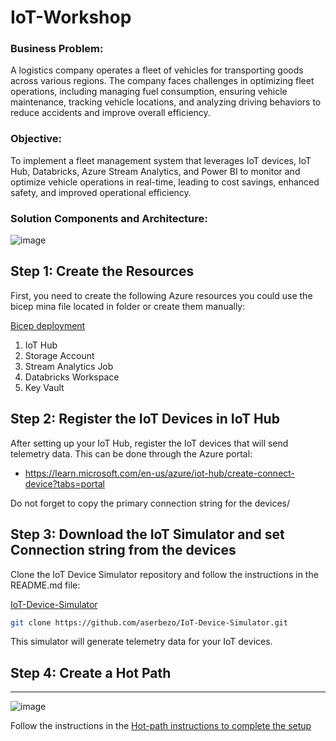 # IoT-Workshop



### Business Problem:
A logistics company operates a fleet of vehicles for transporting goods across various regions. 
The company faces challenges in optimizing fleet operations, including managing fuel consumption, ensuring vehicle maintenance, tracking vehicle locations, and analyzing driving behaviors to reduce accidents and improve overall efficiency.


### Objective:
To implement a fleet management system that leverages IoT devices, IoT Hub, Databricks, Azure Stream Analytics, and Power BI to monitor and optimize vehicle operations in real-time, leading to cost savings, enhanced safety, and improved operational efficiency.


### Solution Components and Architecture:

![image](https://github.com/user-attachments/assets/23ac777a-8ca1-41ff-9552-f7839429c4c0)




## Step 1: Create the Resources

First, you need to create the following Azure resources you could use the bicep mina file located in folder or create them manually:

[Bicep deployment](https://github.com/aserbezo/IoT-Workshop/tree/main/bicep_deployment)


1. IoT Hub
2. Storage Account
3. Stream Analytics Job
4. Databricks Workspace
5. Key Vault


## Step 2: Register the IoT Devices in IoT Hub

After setting up your IoT Hub, register the IoT devices that will send telemetry data. This can be done through the Azure portal:

- https://learn.microsoft.com/en-us/azure/iot-hub/create-connect-device?tabs=portal

Do not forget to copy the primary connection string for the devices/

## Step 3: Download the IoT Simulator and set Connection string from the devices

Clone the IoT Device Simulator repository and follow the instructions in the README.md file:

[IoT-Device-Simulator](https://github.com/aserbezo/IoT-Device-Simulator.git)

```sh
git clone https://github.com/aserbezo/IoT-Device-Simulator.git
```

This simulator will generate telemetry data for your IoT devices.





## Step 4: Create a Hot Path
----------------------------------------------------
![image](https://github.com/user-attachments/assets/46a8b747-747d-4afb-b788-6f5f359fed46)

Follow the instructions in the [Hot-path instructions to complete the setup](https://github.com/aserbezo/IoT-Workshop/blob/main/hot-path.md)

